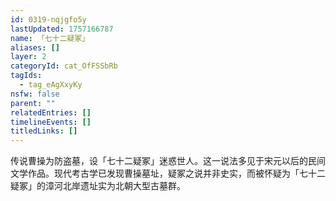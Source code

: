 ```yaml
---
id: 0319-nqjgfo5y
lastUpdated: 1757166787
name: 「七十二疑冢」
aliases: []
layer: 2
categoryId: cat_OfFSSbRb
tagIds:
  - tag_eAgXxyKy
nsfw: false
parent: ""
relatedEntries: []
timelineEvents: []
titledLinks: []
---
```


传说曹操为防盗墓，设「七十二疑冢」迷惑世人。这一说法多见于宋元以后的民间文学作品。现代考古学已发现曹操墓址，疑冢之说并非史实，而被怀疑为「七十二疑冢」的漳河北岸遗址实为北朝大型古墓群。
